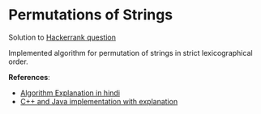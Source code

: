 # Permutations of Strings

Solution to [Hackerrank question](https://www.hackerrank.com/challenges/permutations-of-strings/problem)

Implemented algorithm for permutation of strings in strict lexicographical order.

**References**:

- [Algorithm Explanation in hindi](https://www.youtube.com/watch?v=9QUFYuHdrlU)
- [C++ and Java implementation with explanation](https://www.techiedelight.com/find-lexicographically-next-permutations-string-sorted-ascending-order/)
